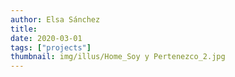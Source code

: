 ```yaml
---
author: Elsa Sánchez
title:
date: 2020-03-01
tags: ["projects"]
thumbnail: img/illus/Home_Soy y Pertenezco_2.jpg
---
```

